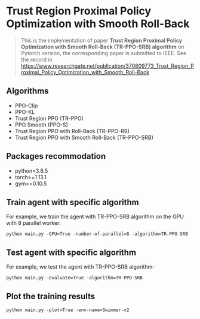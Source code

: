 # Trust Region Proximal Policy Optimization with Smooth Roll-Back



> This is the implementation of paper **Trust Region Proximal Policy Optimization with Smooth Roll-Back (TR-PPO-SRB) algorithm**  on Pytorch version, the corresponding paper is submitted to IEEE.
> See the record in https://www.researchgate.net/publication/370809773_Trust_Region_Proximal_Policy_Optimization_with_Smooth_Roll-Back

## Algorithms

- PPO-Clip
- PPO-KL
- Trust Region PPO (TR-PPO)
- PPO Smooth (PPO-S)
- Trust Region PPO with Roll-Back (TR-PPO-RB)
- Trust Region PPO with Smooth Roll-Back (TR-PPO-SRB)


## Packages recommodation

- python=3.8.5
- torch>=1.13.1
- gym==0.10.5


## Train agent with specific algorithm

For example, we train the agent with TR-PPO-SRB algorithm on the GPU with 8 parallel worker:

```shell
python main.py -GPU=True -number-of-parallel=8 -algorithm=TR-PPO-SRB
```

## Test agent with specific algorithm

For example, we test the agent with TR-PPO-SRB algorithm:

```shell
python main.py -evaluate=True -algorithm=TR-PPO-SRB
```

## Plot the training results

```shell
python main.py -plot=True -env-name=Swimmer-v2
```
